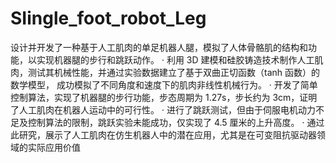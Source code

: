 # SIingle_foot_robot_Leg
设计并开发了一种基于人工肌肉的单足机器人腿，模拟了人体骨骼肌的结构和功能，以实现机器腿的步行和跳跃动作。
· 利用 3D 建模和硅胶铸造技术制作人工肌肉，测试其机械性能，并通过实验数据建立了基于双曲正切函数（tanh 函数）的数学模型，
成功模拟了不同角度和速度下的肌肉非线性机械行为。
· 开发了简单控制算法，实现了机器腿的步行功能，步态周期为 1.27s，步长约为 3cm，证明了人工肌肉在机器人运动中的可行性。
· 进行了跳跃测试，但由于伺服电机动力不足及控制算法的限制，跳跃实验未能成功，仅实现了 4.5 厘米的上升高度。
· 通过此研究，展示了人工肌肉在仿生机器人中的潜在应用，尤其是在可变阻抗驱动器领域的实际应用价值
